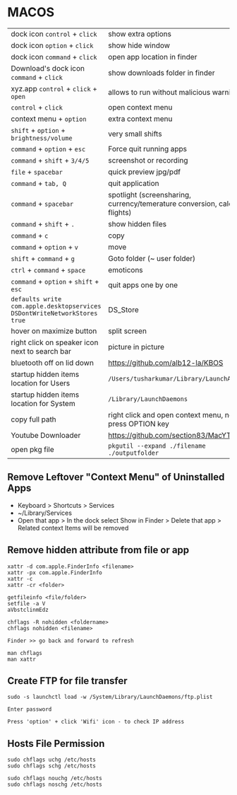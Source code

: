 # MACOS
|   |   |
|---|---|
| dock icon `control` + `click` | show extra options |
| dock icon `option` + `click` | show hide window |
| dock icon `command` + `click` | open app location in finder |
| Download's dock icon `command` + `click` | show downloads folder in finder |
| xyz.app `control` + `click` + `open` | allows to run without malicious warning |
| `control` + `click` | open context menu |
| context menu + `option` | extra context menu |
| `shift` + `option` + `brightness/volume` | very small shifts |
| `command` + `option` + `esc` | Force quit running apps |
| `command` + `shift` + `3/4/5` | screenshot or recording |
| `file` + `spacebar` | quick preview jpg/pdf |
| `command` + `tab, Q` | quit application |
| `command` + `spacebar` | spotlight (screensharing, currency/temerature conversion, calc, flights) |
| `command` + `shift` + `.` | show hidden files |
| `command` + `c` | copy |
| `command` + `option` + `v` | move |
| `shift` + `command` + `g` | Goto folder (~ user folder) |
| `ctrl` + `command` + `space` | emoticons |
| `command` + `option` + `shift` + `esc` | quit apps one by one |
| `defaults write com.apple.desktopservices DSDontWriteNetworkStores true` | DS_Store |
| hover on maximize button | split screen |
| right click on speaker icon next to search bar | picture in picture |
| bluetooth off on lid down | https://github.com/alb12-la/KBOS |
| startup hidden items location for Users | `/Users/tusharkumar/Library/LaunchAgents/` |
| startup hidden items location for System | `/Library/LaunchDaemons`  |
| copy full path | right click and open context menu, now press OPTION key |
| Youtube Downloader | https://github.com/section83/MacYTDL |
| open pkg file | `pkgutil --expand ./filename ./outputfolder` |

## Remove Leftover "Context Menu" of Uninstalled Apps
* Keyboard > Shortcuts > Services
* ~/Library/Services
* Open that app > In the dock select Show in Finder > Delete that app >  Related context Items will be removed


## Remove hidden attribute from file or app

```
xattr -d com.apple.FinderInfo <filename>
xattr -px com.apple.FinderInfo
xattr -c
xattr -cr <folder>

getfileinfo <file/folder>
setfile -a V
aVbstclinmEdz

chflags -R nohidden <foldername>
chflags nohidden <filename>

Finder >> go back and forward to refresh

man chflags
man xattr
```

## Create FTP for file transfer

```
sudo -s launchctl load -w /System/Library/LaunchDaemons/ftp.plist

Enter password

Press 'option' + click 'Wifi' icon - to check IP address
```

## Hosts File Permission
```
sudo chflags uchg /etc/hosts
sudo chflags schg /etc/hosts

sudo chflags nouchg /etc/hosts
sudo chflags noschg /etc/hosts
```

